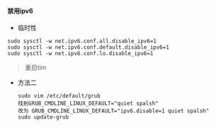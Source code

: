#### 禁用ipv6

- 临时性

```
sudo sysctl -w net.ipv6.conf.all.disable_ipv6=1
sudo sysctl -w net.ipv6.conf.default.disable_ipv6=1
sudo sysctl -w net.ipv6.conf.lo.disable_ipv6=1
```

> 重启tim

- 方法二 

  ```
  sudo vim /etc/default/grub
  找到GRUB_CMDLINE_LINUX_DEFAULT="quiet spalsh"
  改为 GRUB_CMDLINE_LINUX_DEFAULT="ipv6.disable=1 quiet spalsh"
  sudo update-grub
  ```

  

